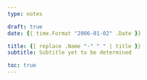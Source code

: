 ```yaml
---
type: notes

draft: true
date: {{ time.Format "2006-01-02" .Date }}

title: {{ replace .Name "-" " " | title }}
subtitle: Subtitle yet to be determined

toc: true
---
```

